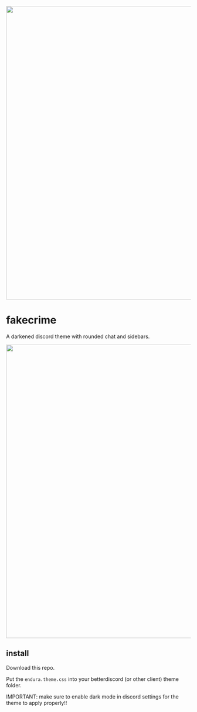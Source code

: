<img width=800 src="https://media.discordapp.net/attachments/1124658941092167680/1194128908812030073/68747470733a2f2f63646e2e646973636f72646170702e636f6d2f6174746163686d656e74732f313132343635383934313039323136373638302f313138323332323736323335393030313134392f666b2e707265766965772e706e673f65783d36353834343665312669.png?ex=65af3a35&is=659cc535&hm=9054543b39c9b10b407b4548c933a87a56ebf9e43a18c5f34171dbb8767663d2&=&format=webp&quality=lossless&width=1027&height=578">

# fakecrime

A darkened discord theme with rounded chat and sidebars.

<img width=800 src="https://media.discordapp.net/attachments/1124658941092167680/1194128909529268295/NVIDIA_Share_b4Gly0mHgB.png?ex=65af3a35&is=659cc535&hm=ed401f7a31a3cd69b08668e37ee69abeea6f915ce2d002f580ea0e3034d9568a&=&format=webp&quality=lossless&width=1027&height=578">

## install

Download this repo.

Put the `endura.theme.css` into your betterdiscord (or other client) theme folder.

IMPORTANT: make sure to enable dark mode in discord settings for the theme to apply properly!!
